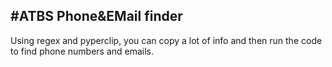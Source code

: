 #ATBS Phone&EMail finder
---
Using regex and pyperclip, you can copy a lot of info and then run the code to find phone numbers and emails.
